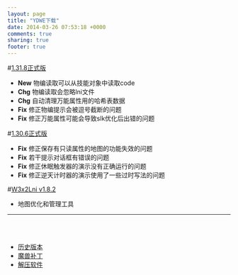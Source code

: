 ```yaml
---
layout: page
title: "YDWE下载"
date: 2014-03-26 07:53:18 +0000
comments: true
sharing: true
footer: true
---
```


#[1.31.8正式版](http://pan.baidu.com/s/1pLBeFrX)

* **New** 物编读取可以从技能对象中读取code
* **Chg** 物编读取会忽略lni文件
* **Chg** 自动清理万能属性用的哈希表数据
* **Fix** 修正物编提示会被逗号截断的问题
* **Fix** 修正万能属性可能会导致slk优化后出错的问题

#[1.30.6正式版](http://pan.baidu.com/s/1bM6SvO)

* **Fix** 修正保存有只读属性的地图的功能失效的问题
* **Fix** 若干提示对话框有错误的问题
* **Fix** 修正休眠触发器的演示没有正确运行的问题
* **Fix** 修正逆天计时器的演示使用了一些过时写法的问题


#[W3x2Lni v1.8.2](http://pan.baidu.com/s/1dF09P3F)

* 地图优化和管理工具

---

<br><br>

* [历史版本](http://pan.baidu.com/share/link?shareid=401650&uk=3389291567)
* [魔兽补丁](http://pan.baidu.com/share/link?shareid=401621&uk=3389291567)
* [解压软件](http://sparanoid.com/lab/7z/)
